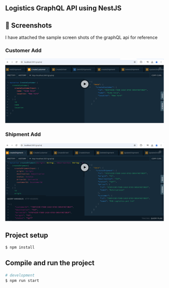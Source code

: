 

## Logistics GraphQL API using NestJS

## 📸 Screenshots

I have attached the sample screen shots of the graphQL api for reference

### Customer Add
![Customer Add](Customer%20Add.png)

### Shipment Add
![Shipment Add](Shipment%20Add.png)


## Project setup

```bash
$ npm install
```

## Compile and run the project

```bash
# development
$ npm run start





